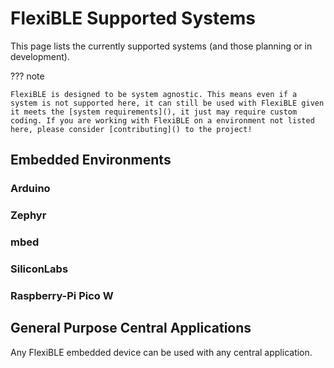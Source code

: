 # FlexiBLE Supported Systems

This page lists the currently supported systems (and those planning or in development). 

??? note

    FlexiBLE is designed to be system agnostic. This means even if a system is not supported here, it can still be used with FlexiBLE given it meets the [system requirements](), it just may require custom coding. If you are working with FlexiBLE on a environment not listed here, please consider [contributing]() to the project!

## Embedded Environments

### Arduino

### Zephyr

### mbed

### SiliconLabs

### Raspberry-Pi Pico W 

## General Purpose Central Applications
Any FlexiBLE embedded device can be used with any central application. 